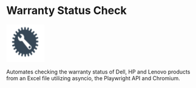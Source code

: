 # Warranty Status Check
 <img src="logo.svg" height="100" width="100"> 
<p>Automates checking the warranty status of Dell, HP and Lenovo products from an Excel file utilizing asyncio, the Playwright API and Chromium.</p>
